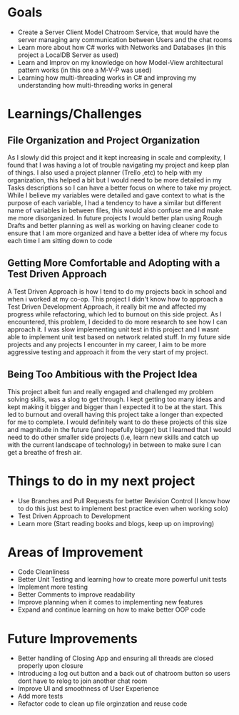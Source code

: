 # Goals
- Create a Server Client Model Chatroom Service, that would have the server managing any communication between Users and the chat rooms
- Learn more about how C# works with Networks and Databases (in this project a LocalDB Server as used)
- Learn and Improv on my knowledge on how Model-View architectural pattern works (in this one a M-V-P was used)
- Learning how multi-threading works in C# and improving my understanding how multi-threading works in general

# Learnings/Challenges

## File Organization and Project Organization
As I slowly did this project and it kept increasing in scale and complexity, I found that I was having a lot of trouble navigating my project and keep plan of things. I also used a project planner (Trello ,etc) to help with my organization, this helped a bit but I would need to be more detailed in my Tasks descriptions so I can have a better focus on where to take my project. While I believe my variables were detailed and gave context to what is the purpose of each variable, I had a tendency to have a similar but different name of variables in between files, this would also confuse me and make me more disorganized. In future projects I would better plan using Rough Drafts and better planning as well as working on having cleaner code to ensure that I am more organized and have a better idea of where my focus each time I am sitting down to code

## Getting More Comfortable and Adopting with a Test Driven Approach
A Test Driven Approach is how I tend to do my projects back in school and when i worked at my co-op. 
This project I didn't know how to approach a Test Driven Development Approach, it really bit me and affected my progress while refactoring, which led to burnout on this side project. As I encountered, this problem, I decided to do more research to see how I can approach it.
I was slow implementing unit test in this project and I wasnt able to implement unit test based on network related stuff. In my future side projects and any projects I encounter in my career, I aim to be more aggressive testing and approach it from the very start of my project.

## Being Too Ambitious with the Project Idea
This project albeit fun and really engaged and challenged my problem solving skills, was a slog to get through. I kept getting too many ideas and kept making it bigger and bigger than I expected it to be at the start. This led to burnout and overall having this project take a longer than expected for me to complete. I would definitely want to do these projects of this size and magnitude in the future (and hopefully bigger) but I learned that I would need to do other smaller side projects (i.e, learn new skills and catch up with the current landscape of technology) in between to make sure I can get a breathe of fresh air.

# Things to do in my next project
- Use Branches and Pull Requests for better Revision Control (I know how to do this just best to implement best practice even when working solo)
- Test Driven Approach to Development
- Learn more (Start reading books and blogs, keep up on improving)

# Areas of Improvement
- Code Cleanliness
- Better Unit Testing and learning how to create more powerful unit tests
- Implement more testing 
- Better Comments to improve readability
- Improve planning when it comes to implementing new features
- Expand and continue learning on how to make better OOP code

# Future Improvements
- Better handling of Closing App and ensuring all threads are closed properly upon closure
- Introducing a log out button and a back out of chatroom button so users dont have to relog to join another chat room
- Improve UI and smoothness of User Experience
- Add more tests
- Refactor code to clean up file orginzation and reuse code
